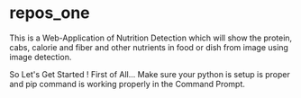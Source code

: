 # repos_one
This is a Web-Application of Nutrition Detection which will show the protein, cabs, calorie and fiber and other nutrients in food or dish from image using image detection. 


So Let's Get Started !
First of All... Make sure your python is setup is proper and pip command is working properly in the Command Prompt.

